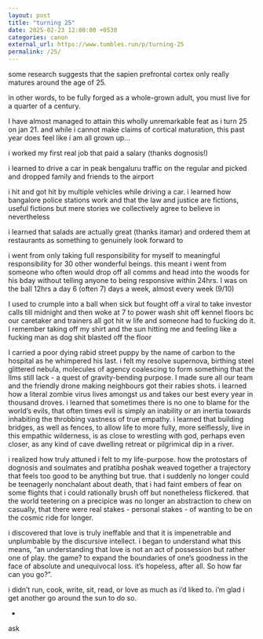 ```yaml
---
layout: post
title: "turning 25"
date: 2025-02-23 12:00:00 +0530
categories: canon
external_url: https://www.tumbles.run/p/turning-25
permalink: /25/
---
```



some research suggests that the sapien prefrontal cortex only really matures around the age of 25.

in other words, to be fully forged as a whole-grown adult, you must live for a quarter of a century.

I have almost managed to attain this wholly unremarkable feat as i turn 25 on jan 21. and while i cannot make claims of cortical maturation, this past year does feel like i am all grown up…

i worked my first real job that paid a salary (thanks dognosis!)

i learned to drive a car in peak bengaluru traffic on the regular and picked and dropped family and friends to the airport

i hit and got hit by multiple vehicles while driving a car. i learned how bangalore police stations work and that the law and justice are fictions, useful fictions but mere stories we collectively agree to believe in nevertheless

i learned that salads are actually great (thanks itamar) and ordered them at restaurants as something to genuinely look forward to

i went from only taking full responsibility for myself to meaningful responsibility for 30 other wonderful beings. this meant i went from someone who often would drop off all comms and head into the woods for his bday without telling anyone to being responsive within 24hrs. I was on the ball 12hrs a day 6 (often 7) days a week, almost every week (9/10)

I used to crumple into a ball when sick but fought off a viral to take investor calls till midnight and then woke at 7 to power wash shit off kennel floors bc our caretaker and trainers all got hit w life and someone had to fucking do it. I remember taking off my shirt and the sun hitting me and feeling like a fucking man as dog shit blasted off the floor

I carried a poor dying rabid street puppy by the name of carbon to the hospital as he whimpered his last. i felt my resolve supernova, birthing steel glittered nebula, molecules of agency coalescing to form something that the llms still lack - a quest of gravity-bending purpose. I made sure all our team and the friendly drone making neighbours got their rabies shots. i learned how a literal zombie virus lives amongst us and takes our best every year in thousand droves. i learned that sometimes there is no one to blame for the world’s evils, that often times evil is simply an inability or an inertia towards inhabiting the throbbing vastness of true empathy. i learned that building bridges, as well as fences, to allow life to more fully, more selflessly, live in this empathic wilderness, is as close to wrestling with god, perhaps even closer, as any kind of cave dwelling retreat or pilgrimical dip in a river.

i realized how truly attuned i felt to my life-purpose. how the protostars of dognosis and soulmates and pratibha poshak weaved together a trajectory that feels too good to be anything but true. that i suddenly no longer could be teenagerly nonchalant about death, that i had faint embers of fear on some flights that i could rationally brush off but nonetheless flickered. that the world teetering on a precipice was no longer an abstraction to chew on casually, that there were real stakes - personal stakes - of wanting to be on the cosmic ride for longer.

i discovered that love is truly ineffable and that it is impenetrable and unplumbable by the discursive intellect. i began to understand what this means, “an understanding that love is not an act of possession but rather one of play. the game? to expand the boundaries of one’s goodness in the face of absolute and unequivocal loss. it’s hopeless, after all. So how far can you go?”.

i didn’t run, cook, write, sit, read, or love as much as i’d liked to. i’m glad i get another go around the sun to do so.

-

ask
